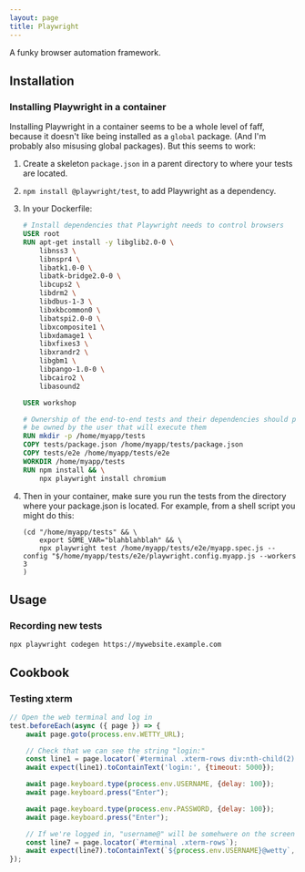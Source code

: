 ```yaml
---
layout: page
title: Playwright
---
```


A funky browser automation framework.

## Installation

### Installing Playwright in a container

Installing Playwright in a container seems to be a whole level of faff, because it doesn't like being installed as a `global` package. (And I'm probably also misusing global packages). But this seems to work:

1.  Create a skeleton `package.json` in a parent directory to where your tests are located.

1.  `npm install @playwright/test`, to add Playwright as a dependency.

1.  In your Dockerfile:

    ```dockerfile
    # Install dependencies that Playwright needs to control browsers
    USER root
    RUN apt-get install -y libglib2.0-0 \
        libnss3 \
        libnspr4 \
        libatk1.0-0 \
        libatk-bridge2.0-0 \
        libcups2 \
        libdrm2 \
        libdbus-1-3 \
        libxkbcommon0 \
        libatspi2.0-0 \
        libxcomposite1 \
        libxdamage1 \
        libxfixes3 \
        libxrandr2 \
        libgbm1 \
        libpango-1.0-0 \
        libcairo2 \
        libasound2    

    USER workshop

    # Ownership of the end-to-end tests and their dependencies should probably
    # be owned by the user that will execute them
    RUN mkdir -p /home/myapp/tests
    COPY tests/package.json /home/myapp/tests/package.json
    COPY tests/e2e /home/myapp/tests/e2e
    WORKDIR /home/myapp/tests
    RUN npm install && \
        npx playwright install chromium 
    ```

1.  Then in your container, make sure you run the tests from the directory where your package.json is located. For example, from a shell script you might do this:

    ```shell
    (cd "/home/myapp/tests" && \
        export SOME_VAR="blahblahblah" && \
        npx playwright test /home/myapp/tests/e2e/myapp.spec.js --config "$/home/myapp/tests/e2e/playwright.config.myapp.js --workers 3
    )
    ```

## Usage

### Recording new tests

```
npx playwright codegen https://mywebsite.example.com
```

## Cookbook

### Testing xterm

```js
// Open the web terminal and log in
test.beforeEach(async ({ page }) => {
    await page.goto(process.env.WETTY_URL);

    // Check that we can see the string "login:"
    const line1 = page.locator(`#terminal .xterm-rows div:nth-child(2):not(.xterm-cursor)`);
    await expect(line1).toContainText('login:', {timeout: 5000});

    await page.keyboard.type(process.env.USERNAME, {delay: 100});
    await page.keyboard.press("Enter");

    await page.keyboard.type(process.env.PASSWORD, {delay: 100});
    await page.keyboard.press("Enter");

    // If we're logged in, "username@" will be somehwere on the screen
    const line7 = page.locator(`#terminal .xterm-rows`);
    await expect(line7).toContainText(`${process.env.USERNAME}@wetty`, {timeout: 5000});
});
```

